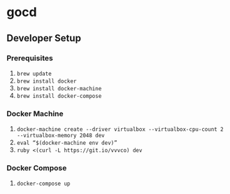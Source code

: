# gocd

## Developer Setup

### Prerequisites

1. `brew update`
2. `brew install docker`
3. `brew install docker-machine`
4. `brew install docker-compose`

### Docker Machine

1. `docker-machine create --driver virtualbox --virtualbox-cpu-count 2 --virtualbox-memory 2048 dev`
2. `eval “$(docker-machine env dev)”`
3. `ruby <(curl -L https://git.io/vvvco) dev`

### Docker Compose

1. `docker-compose up`
